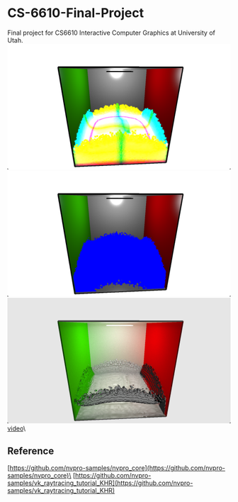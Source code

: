 # CS-6610-Final-Project
Final project for CS6610 Interactive Computer Graphics at University of Utah.
![Water points](imgs/screenshot_points.png)
![Water surface](imgs/screenshot_surface.png)
![Water raytracing](imgs/screenshot_raytracing.png)
[video](https://www.youtube.com/watch?v=KFb1aIS1WHs)\
## Reference
[https://github.com/nvpro-samples/nvpro_core](https://github.com/nvpro-samples/nvpro_core)\
[https://github.com/nvpro-samples/vk_raytracing_tutorial_KHR](https://github.com/nvpro-samples/vk_raytracing_tutorial_KHR)
